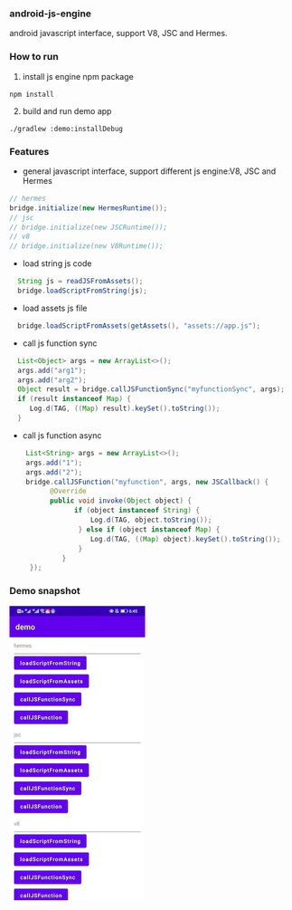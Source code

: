 ### android-js-engine

android javascript interface, support V8, JSC and Hermes.

### How to run

1. install js engine npm package

```
npm install

```

2. build and run demo app

```
./gradlew :demo:installDebug
```

### Features

* general javascript interface, support different js engine:V8, JSC and Hermes

```java
// hermes
bridge.initialize(new HermesRuntime());
// jsc
// bridge.initialize(new JSCRuntime());
// v8
// bridge.initialize(new V8Runtime());
```

* load string js code
  
```java
  String js = readJSFromAssets();
  bridge.loadScriptFromString(js);
````

* load assets js file

```java
  bridge.loadScriptFromAssets(getAssets(), "assets://app.js");
```

* call js function sync

```java
  List<Object> args = new ArrayList<>();
  args.add("arg1");
  args.add("arg2");
  Object result = bridge.callJSFunctionSync("myfunctionSync", args);
  if (result instanceof Map) {
     Log.d(TAG, ((Map) result).keySet().toString());
  }
```

* call js function async


```java
    List<String> args = new ArrayList<>();
    args.add("1");
    args.add("2");
    bridge.callJSFunction("myfunction", args, new JSCallback() {
          @Override
          public void invoke(Object object) {
                if (object instanceof String) {
                    Log.d(TAG, object.toString());
                 } else if (object instanceof Map) {
                    Log.d(TAG, ((Map) object).keySet().toString());
                 }
             }
     });
```

### Demo snapshot

![demo.jpeg](doc/demo.jpeg)


